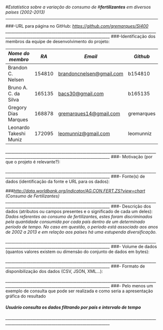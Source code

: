 #_Estatística sobre a variação do consumo de_
#_**fertilizantes** em diversos países (2002-2013)_
________________________________________________________________________
###-URL para página no GitHub: _https://github.com/gremarques/SI400_
*____________________________________________________________________________________________________________________________________*
###-Identificação dos membros da equipe de desenvolvimento do projeto:

_Nome do membro_      | _RA_   |           _Email_          |  _Github_  | 
----------------------|--------|----------------------------|------------|
Brandon C. Nelsen     | 154810 |    brandoncnelsen@gmail.com| b154810    |
Bruno A. C. da Silva  | 165135 |    bacs30@gmail.com        | b165135    |
Gregory Dias Marques  | 168878 |    gremarques14@gmail.com  | gremarques |
Leonardo Takeshi Muniz| 172095 |    leomunniz@gmail.com     | leomunniz  |
*____________________________________________________________________________________________________________________________________*
###- Motivação (por que o projeto é relevante?):

*____________________________________________________________________________________________________________________________________*
###- Fonte(s) de dados (identificação da fonte e URL para os dados): 
  
###_http://data.worldbank.org/indicator/AG.CON.FERT.ZS?view=chart_ *(Consumo de Fertilizantes)*
*____________________________________________________________________________________________________________________________________*
###- Descrição dos dados (atributos ou campos presentes e o significado de cada um deles):
*Dados referentes ao consumo de fertilizantes, estes foram discriminados pela quantidade consumida por cada país dentro de um* *determinado período de tempo. No caso em questão, o período está associado aos anos de 2002 a 2013 e em relação aos países há uma* *estupenda diversificação.*

*____________________________________________________________________________________________________________________________________*
###- Volume de dados (quantos valores existem ou dimensão do conjunto de dados em bytes):

*____________________________________________________________________________________________________________________________________*
###- Formato de disponibilização dos dados (CSV, JSON, XML...):

*____________________________________________________________________________________________________________________________________*
###- Pelo menos um exemplo de consulta que pode ser realizada e como seria a apresentação gráfica do resultado

####               *Usuário consulta os dados filtrando por país e intervalo de tempo*
*____________________________________________________________________________________________________________________________________*
